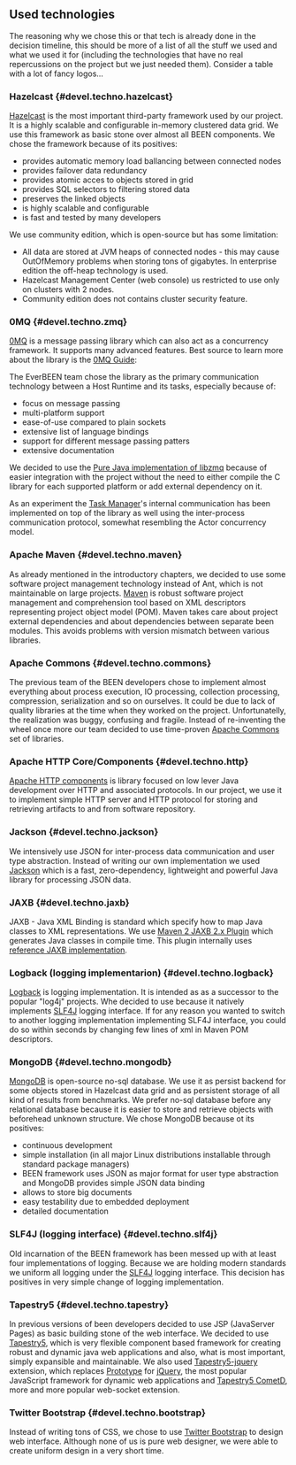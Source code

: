 ## Used technologies
The reasoning why we chose this or that tech is already done in the decision timeline, this should be more of a list of all the stuff we used and what we used it for (including the technologies that have no real repercussions on the project but we just needed them). Consider a table with a lot of fancy logos...

### Hazelcast {#devel.techno.hazelcast}
[Hazelcast](http://www.hazelcast.com/) is the most important third-party framework used by our project. It is a highly scalable and configurable in-memory clustered data grid. We use this framework as basic stone over almost all BEEN components. We chose the framework because of its positives:

* provides automatic memory load ballancing between connected nodes
* provides failover data redundancy
* provides atomic acces to objects stored in grid
* provides SQL selectors to filtering stored data
* preserves the linked objects
* is highly scalable and configurable
* is fast and tested by many developers

We use community edition, which is open-source but has some limitation:

* All data are stored at JVM heaps of connected nodes - this may cause OutOfMemory problems when storing tons of gigabytes. In enterprise edition the off-heap technology is used.
* Hazelcast Management Center (web console) us restricted to use only on clusters with 2 nodes.
* Community edition does not contains cluster security feature.


### 0MQ {#devel.techno.zmq}
[0MQ](http://zeromq.org/) is a message passing library which can also
act as a concurrency framework. It supports many advanced features. Best
source to learn more about the library is the [0MQ Guide](http://zguide.zeromq.org/):

The EverBEEN team chose the library as the primary communication technology between a Host Runtime and its tasks, especially because of:

* focus on message passing
* multi-platform support
* ease-of-use compared to plain sockets
* extensive list of language bindings
* support for different message passing patters
* extensive documentation

We decided to use the [Pure Java implementation of libzmq](https://github.com/zeromq/jeromq)
because of easier integration with the project without the need to either compile
the C library for each supported platform or add external dependency on it.

As an experiment the [Task Manager](#devel.services.taskmanager)'s internal communication
has been implemented on top of the library as well using the inter-process communication
protocol, somewhat resembling the Actor concurrency model.

### Apache Maven {#devel.techno.maven}
As already mentioned in the introductory chapters, we decided to use some software project management technology instead of Ant, which is not maintainable on large projects. [Maven](http://maven.apache.org/) is robust software project management and comprehension tool based on XML descriptors representing project object model (POM). Maven takes care about project external dependencies and about dependencies between separate been modules. This avoids problems with version mismatch between various libraries.

### Apache Commons {#devel.techno.commons}
The previous team of the BEEN developers chose to implement almost everything about process execution, IO processing, collection processing, compression, serialization and so on ourselves. It could be due to lack of quality libraries at the time when they worked on the project. Unfortunatelly, the realization was buggy, confusing and fragile. Instead of re-inventing the wheel once more our team decided to use time-proven [Apache Commons](http://commons.apache.org) set of libraries.
    

### Apache HTTP Core/Components {#devel.techno.http}
[Apache HTTP components](http://hc.apache.org/) is library focused on low lever Java development over HTTP and associated protocols. In our project, we use it to implement simple HTTP server and HTTP protocol for storing and retrieving artifacts to and from software repository. 


### Jackson {#devel.techno.jackson}
We intensively use JSON for inter-process data communication and user type abstraction. Instead of writing our own implementation we used [Jackson](http://jackson.codehaus.org/) which is a fast, zero-dependency, lightweight and powerful Java library for processing JSON data. 


### JAXB {#devel.techno.jaxb}
JAXB - Java XML Binding is standard which specify how to map Java classes to XML representations. We use [Maven 2 JAXB 2.x Plugin](https://java.net/projects/maven-jaxb2-plugin/pages/Home) which generates Java classes in compile time. This plugin internally uses [reference JAXB implementation](http://jaxb.java.net/).


### Logback (logging implementarion) {#devel.techno.logback}
[Logback](http://logback.qos.ch/) is logging implementation. It is intended as as a successor to the popular "log4j" projects. Whe decided to use because it natively implements [SLF4J](#devel.techno.slf4j) logging interface. If for any reason you wanted to switch to another logging implementation implementing SLF4J interface, you could do so within seconds by changing few lines of xml in Maven POM descriptors.


### MongoDB {#devel.techno.mongodb}
[MongoDB](http://www.mongodb.org/) is open-source no-sql database. We use it as persist backend for some objects stored in Hazelcast data grid and as persistent storage of all kind of results from benchmarks. We prefer no-sql database before any relational database because it is easier to store and retrieve objects with beforehead unknown structure. We chose MongoDB because ot its positives:

* continuous development
* simple installation (in all major Linux distributions installable through standard package managers)
* BEEN framework uses JSON as major format for user type abstraction and MongoDB provides simple JSON data binding
* allows to store big documents
* easy testability due to embedded deployment
* detailed documentation


### SLF4J (logging interface) {#devel.techno.slf4j}
Old incarnation of the BEEN framework has been messed up with at least four implementations of logging. Because we are holding modern standards we uniform all logging under the [SLF4J](http://www.slf4j.org/) logging interface. This decision has positives in very simple change of logging implementation.  


### Tapestry5 {#devel.techno.tapestry}
In previous versions of been developers decided to use JSP (JavaServer Pages) as basic building stone of the web interface. We decided to use [Tapestry5](http://tapestry.apache.org/), which is very flexible component based framework for creating robust and dynamic java web applications and also, what is most important, simply expansible and maintainable. We also used [Tapestry5-jquery](http://tapestry5-jquery.com/) extension, which replaces [Prototype](http://prototypejs.org/) for [jQuery](http://jquery.com/), the most popular JavaScript framework for dynamic web applications and [Tapestry5 CometD](https://github.com/uklance/tapestry-cometd), more and more popular web-socket extension.


### Twitter Bootstrap {#devel.techno.bootstrap}
Instead of writing tons of CSS, we chose to use [Twitter Bootstrap](http://getbootstrap.com) to design web interface. Although none of us is pure web designer, we were able to create uniform design in a very short time.
